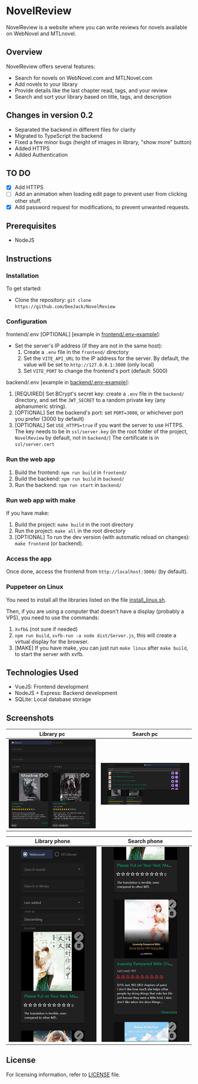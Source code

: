 # NovelReview

NovelReview is a website where you can write reviews for novels available on WebNovel and MTLnovel.

## Overview

NovelReview offers several features:

- Search for novels on WebNovel.com and MTLNovel.com
- Add novels to your library
- Provide details like the last chapter read, tags, and your review
- Search and sort your library based on title, tags, and description

## Changes in version 0.2

- Separated the backend in different files for clarity
- Migrated to TypeScript the backend
- Fixed a few minor bugs (height of images in library, "show more" button)
- Added HTTPS
- Added Authentication

## TO DO

- [x] Add HTTPS
- [ ] Add an animation when loading edit page to prevent user from clicking other stuff.
- [x] Add password request for modifications, to prevent unwanted requests.

## Prerequisites

- NodeJS

## Instructions

### Installation

To get started:

- Clone the repository: `git clone https://github.com/DeeJack/NovelReview`

### Configuration

frontend/.env [OPTIONAL] [example in [frontend/.env-example](frontend/.env-example)]:

- Set the server's IP address (if they are not in the same host):
   1. Create a `.env` file in the `frontend/` directory
   2. Set the `VITE_API_URL` to the IP address for the server. By default, the value will be set to `http://127.0.0.1:3000` (only local)
   3. Set `VITE_PORT` to change the frontend's port (default: 5000)

backend/.env [example in [backend/.env-example](backend/.env-example)]:

1. [REQUIRED] Set BCrypt's secret key: create a `.env` file in the `backend/` directory, and set the `JWT_SECRET` to a random private key (any alphanumeric string).
2. [OPTIONAL] Set the backend's port: set `PORT=3000`, or whichever port you prefer (3000 by default)
3. [OPTIONAL] Set `USE_HTTPS=true` if you want the server to use HTTPS. 
   The key needs to be in `ssl/server.key` (in the root folder of the project, `NovelReview` by default, not in `backend/`)
   The certificate is in `ssl/server.cert`

### Run the web app

1. Build the frontend: `npm run build` in `frontend/`
2. Build the backend: `npm run build` in `backend/`
3. Run the backend: `npm run start` in `backend/`

### Run web app with make

If you have make:

1. Build the project: `make build` in the root directory
2. Run the project: `make all` in the root directory
3. [OPTIONAL] To run the dev version (with automatic reload on changes): `make frontend` (or backend).

### Access the app

Once done, access the frontend from `http://localhost:3000/` (by default).

### Puppeteer on Linux

You need to install all the libraries listed on the file [install_linux.sh](install_linux.sh).

Then, if you are using a computer that doesn't have a display (probably a VPS), you need to use the commands:

1. `Xvfb&` (not sure if needed)
2. `npm run build`, `xvfb-run -a node dist/Server.js`, this will create a virtual display for the browser.
3. [MAKE] If you have make, you can just run `make linux` after `make build`, to start the server with xvfb.

## Technologies Used

- VueJS: Frontend development
- NodeJS + Express: Backend development
- SQLite: Local database storage

## Screenshots

| Library pc                            | Search pc                            |
| ----------------------                | ----------------------               |
| ![Library](readme/images/library.png) | ![Search](readme/images/search.png) |

| Library phone                          | Search phone                        |
| ----------------------                 | ----------------------              |
| ![Library](readme/images/mobile.png)   | ![Search](readme/images/mobile2.png) |

## License

For licensing information, refer to [LICENSE](LICENSE) file.
